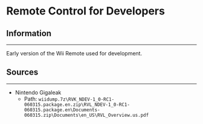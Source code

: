 # Remote Control for Developers

## Information
---
Early version of the Wii Remote used for development.

## Sources
---
- Nintendo Gigaleak
    - Path: ``wiidump.7z\RVK_NDEV-1_0-RC1-060315.package.en.zip\RVL_NDEV-1_0-RC1-060315.package.en\Documents-060315.zip\Documents\en_US\RVL_Overview.us.pdf``